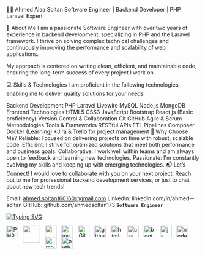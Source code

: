 
👨‍💻 Ahmed Alaa Soltan
Software Engineer | Backend Developer | PHP Laravel Expert



🚀 About Me
I am a passionate Software Engineer with over two years of experience in backend development, specializing in PHP and the Laravel framework. I thrive on solving complex technical challenges and continuously improving the performance and scalability of web applications.

My approach is centered on writing clean, efficient, and maintainable code, ensuring the long-term success of every project I work on.

💻 Skills & Technologies
I am proficient in the following technologies, enabling me to deliver quality solutions for your needs:

Backend Development
PHP
Laravel
Livewire
MySQL
Node.js
MongoDB
Frontend Technologies
HTML5
CSS3
JavaScript
Bootstrap
React.js (Basic proficiency)
Version Control & Collaboration
Git
GitHub
Agile & Scrum Methodologies
Tools & Frameworks
RESTful APIs
ETL Pipelines
Composer
Docker (Learning)
*Jira & Trello for project management
🎯 Why Choose Me?
Reliable: Focused on delivering projects on time with robust, scalable code.
Efficient: I strive for optimized solutions that meet both performance and business goals.
Collaborative: I work well within teams and am always open to feedback and learning new technologies.
Passionate: I'm constantly evolving my skills and keeping up with emerging technologies.
📬 Let’s Connect!
I would love to collaborate with you on your next project. Reach out to me for professional backend development services, or just to chat about new tech trends!

Email: ahmed.soltan160160@gmail.com
LinkedIn: linkedin.com/in/ahmed--soltan
GitHub: github.com/ahmedsoltan173
**`Software Engineer`**

[![Typing SVG](https://readme-typing-svg.demolab.com?font=Fira+Code&pause=1000&color=2CF6F7&font=Rancho&width=445&height=64&lines=Hello+%2C+This+is+Ahmed+Alaa+Soltan+;+++Software+Engineer+%7C+Backend+Developer+%7CPHP+Laravel+Developer++;Mail%3A+ahmed.soltan160160%40gmail.com;LinkedIn%3A+ahmed--soltan)](https://git.io/typing-svg)


<img src="https://cdn.jsdelivr.net/gh/devicons/devicon/icons/php/php-original.svg" alt="PHP" width="30px" style="padding-right:10px;" align="left"/>
<img src="https://cdn.jsdelivr.net/gh/devicons/devicon@latest/icons/laravel/laravel-line-wordmark.svg" width="45px" style="padding-right:10px;" align="left" />
<img src="https://cdn.jsdelivr.net/gh/devicons/devicon@latest/icons/livewire/livewire-original-wordmark.svg"  width="30px" style="padding-right:10px;" align="left"/>
<img src="https://cdn.jsdelivr.net/gh/devicons/devicon/icons/mysql/mysql-original-wordmark.svg" alt="mySql" width="30px" style="padding-right:10px;" align="left"/>

<img src="https://cdn.jsdelivr.net/gh/devicons/devicon/icons/git/git-original.svg" alt="Git" width="30px" style="padding-right:10px;" align="left"/>
<img src="https://cdn.jsdelivr.net/gh/devicons/devicon/icons/github/github-original.svg" alt="github" width="30px" style="padding-right:10px;" align="left"/>
<img src="https://cdn.jsdelivr.net/gh/devicons/devicon/icons/html5/html5-original.svg" alt="html" width="30px" style="padding-right:10px;" align="left"/>
<img src="https://cdn.jsdelivr.net/gh/devicons/devicon/icons/css3/css3-plain-wordmark.svg" alt="css" width="30px" style="padding-right:10px;" align="left"/>
<img src="https://cdn.jsdelivr.net/gh/devicons/devicon/icons/bootstrap/bootstrap-original.svg" alt="bootstrap" width="30px" style="padding-right:10px;" align="left"/>
<img src="https://cdn.jsdelivr.net/gh/devicons/devicon/icons/javascript/javascript-plain.svg" alt="js" width="30px" style="padding-right:10px;" align="left"/>
<img src="https://cdn.jsdelivr.net/gh/devicons/devicon/icons/nodejs/nodejs-original.svg" alt="node.js" width="30px" style="padding-right:10px;" align="left"/>
<img src="https://cdn.jsdelivr.net/gh/devicons/devicon/icons/mongodb/mongodb-original.svg" alt="mongodb" width="30px" style="padding-right:10px;" align="left"/>
<img src="https://cdn.jsdelivr.net/gh/devicons/devicon/icons/python/python-original.svg" alt="python" width="30px" style="padding-right:10px;" align="left"/>

 
 
#
